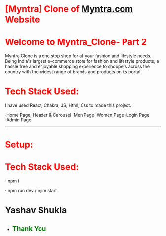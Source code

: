 # <span style="color:red">[Myntra] Clone of [Myntra.com](https://www.Myntra.com/) Website </span>

# <span style="color:red"> Welcome to Myntra_Clone- Part 2</span>


Myntra Clone is a one stop shop for all your fashion and lifestyle needs. Being India's largest e-commerce store for fashion and lifestyle products, a hassle free and enjoyable shopping experience to shoppers across the country with the widest range of brands and products on its portal.

# <span style="color:red"> Tech Stack Used: </span>

I have used React, Chakra, JS, Html, Css to made this project.


⋅Home Page: Header & Carousel 
⋅Men Page 
⋅Women Page 
⋅Login Page 
⋅Admin Page 
<hr>

# <span style="color:red"> Setup: </span>
# <span style="color:red"> Tech Stack Used: </span>
⋅ npm i


⋅ npm run dev / npm start


# Yashav Shukla

- ## <span style="color:green"> Thank You </span>
